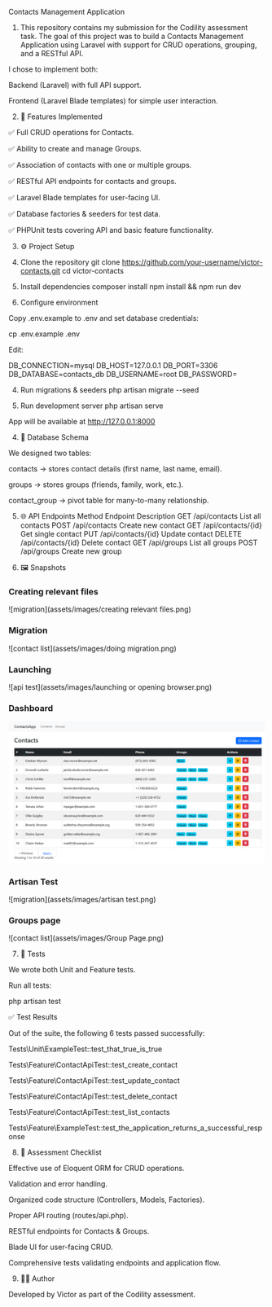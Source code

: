 Contacts Management Application

1. This repository contains my submission for the Codility assessment task. The goal of this project was to build a Contacts Management Application using Laravel with support for CRUD operations, grouping, and a RESTful API.

I chose to implement both:

Backend (Laravel) with full API support.

Frontend (Laravel Blade templates) for simple user interaction.

2. 🚀 Features Implemented

✅ Full CRUD operations for Contacts.

✅ Ability to create and manage Groups.

✅ Association of contacts with one or multiple groups.

✅ RESTful API endpoints for contacts and groups.

✅ Laravel Blade templates for user-facing UI.

✅ Database factories & seeders for test data.

✅ PHPUnit tests covering API and basic feature functionality.

3. ⚙️ Project Setup
1. Clone the repository
git clone https://github.com/your-username/victor-contacts.git
cd victor-contacts

2. Install dependencies
composer install
npm install && npm run dev

3. Configure environment

Copy .env.example to .env and set database credentials:

cp .env.example .env


Edit:

DB_CONNECTION=mysql
DB_HOST=127.0.0.1
DB_PORT=3306
DB_DATABASE=contacts_db
DB_USERNAME=root
DB_PASSWORD=

4. Run migrations & seeders
php artisan migrate --seed

5. Run development server
php artisan serve

App will be available at http://127.0.0.1:8000


4. 📂 Database Schema

We designed two tables:

contacts → stores contact details (first name, last name, email).

groups → stores groups (friends, family, work, etc.).

contact_group → pivot table for many-to-many relationship.

5. 🌐 API Endpoints
Method	Endpoint	Description
GET	/api/contacts	List all contacts
POST	/api/contacts	Create new contact
GET	/api/contacts/{id}	Get single contact
PUT	/api/contacts/{id}	Update contact
DELETE	/api/contacts/{id}	Delete contact
GET	/api/groups	List all groups
POST	/api/groups	Create new group

6. 🖼️ Snapshots

### Creating relevant files
![migration](assets/images/creating relevant files.png)

### Migration
![contact list](assets/images/doing migration.png)

### Launching
![api test](assets/images/launching or opening browser.png)

### Dashboard
![tests](assets/images/dasbhoard.png)


### Artisan Test
![migration](assets/images/artisan test.png)

### Groups page
![contact list](assets/images/Group Page.png)



7. 🧪 Tests

We wrote both Unit and Feature tests.

Run all tests:

php artisan test

✅ Test Results

Out of the suite, the following 6 tests passed successfully:

Tests\Unit\ExampleTest::test_that_true_is_true

Tests\Feature\ContactApiTest::test_create_contact

Tests\Feature\ContactApiTest::test_update_contact

Tests\Feature\ContactApiTest::test_delete_contact

Tests\Feature\ContactApiTest::test_list_contacts

Tests\Feature\ExampleTest::test_the_application_returns_a_successful_response


8. 📝 Assessment Checklist

 Effective use of Eloquent ORM for CRUD operations.

 Validation and error handling.

 Organized code structure (Controllers, Models, Factories).

 Proper API routing (routes/api.php).

 RESTful endpoints for Contacts & Groups.

 Blade UI for user-facing CRUD.

 Comprehensive tests validating endpoints and application flow.


9. 👨‍💻 Author

Developed by Victor as part of the Codility assessment.